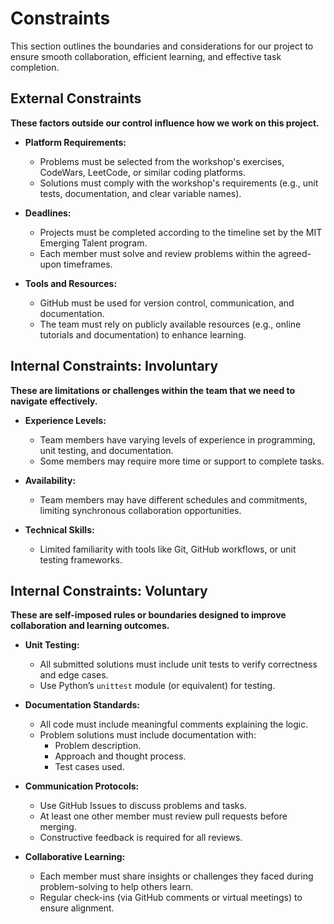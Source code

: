 <!-- This template is for inspiration, feel free to change it however you like! -->

# Constraints

This section outlines the boundaries and considerations for our project to ensure smooth collaboration, efficient learning, and effective task completion.

## External Constraints

<!--
  Constraints coming from the outside that your team has no control over:
  - project deadlines
  - number of unit tests required to pass a code review
  - technologies (sometimes a client will tell you what to use)
  - power or connectivity
  - ...
-->

**These factors outside our control influence how we work on this project.**

- **Platform Requirements:**
  - Problems must be selected from the workshop's exercises, CodeWars, LeetCode,
    or similar coding platforms.
  - Solutions must comply with the workshop's requirements (e.g., unit tests, 
    documentation, and clear variable names).
  
- **Deadlines:**
  - Projects must be completed according to the timeline set by the MIT Emerging 
    Talent program.
  - Each member must solve and review problems within the agreed-upon timeframes.
  
- **Tools and Resources:**
  - GitHub must be used for version control, communication, and documentation.
  - The team must rely on publicly available resources (e.g., online tutorials and 
    documentation) to enhance learning.

## Internal Constraints: Involuntary

<!--
  Constraints that come from within your team, and you have no control over:
  - each of your individual skill levels
  - amount of time available to work on the project
-->

**These are limitations or challenges within the team that we need to navigate effectively.**

- **Experience Levels:**
  - Team members have varying levels of experience in programming, unit testing, 
    and documentation.
  - Some members may require more time or support to complete tasks.
  
- **Availability:**
  - Team members may have different schedules and commitments, limiting 
    synchronous collaboration opportunities.

- **Technical Skills:**
  - Limited familiarity with tools like Git, GitHub workflows, or unit testing 
    frameworks.

## Internal Constraints: Voluntary

<!--
  Constraints that your team decided on to help scope the project. They may include:
  - coding style & conventions
  - agreeing on a code review checklist for the project repository
  - the number of hours you want to spend working
  - only using the colors black and white
-->

**These are self-imposed rules or boundaries designed to improve collaboration 
and learning outcomes.**

- **Unit Testing:**
  - All submitted solutions must include unit tests to verify correctness and edge 
    cases.
  - Use Python’s `unittest` module (or equivalent) for testing.

- **Documentation Standards:**
  - All code must include meaningful comments explaining the logic.
  - Problem solutions must include documentation with:
    - Problem description.
    - Approach and thought process.
    - Test cases used.
  
- **Communication Protocols:**
  - Use GitHub Issues to discuss problems and tasks.
  - At least one other member must review pull requests before merging.
  - Constructive feedback is required for all reviews.
  
- **Collaborative Learning:**
  - Each member must share insights or challenges they faced during problem-solving 
    to help others learn.
  - Regular check-ins (via GitHub comments or virtual meetings) to ensure alignment.
